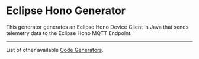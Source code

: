 # Eclipse Hono Generator

This generator generates an Eclipse Hono Device Client in Java that sends telemetry data to the Eclipse Hono MQTT Endpoint.  

----------

List of other available [Code Generators](../Readme.md).
